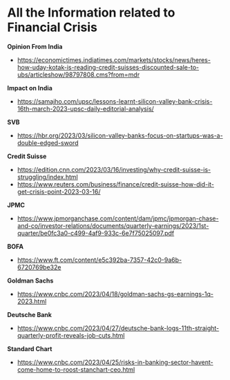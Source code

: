 # All the Information related to Financial Crisis

**Opinion From India**
- https://economictimes.indiatimes.com/markets/stocks/news/heres-how-uday-kotak-is-reading-credit-suisses-discounted-sale-to-ubs/articleshow/98797808.cms?from=mdr


**Impact on India**
- https://samajho.com/upsc/lessons-learnt-silicon-valley-bank-crisis-16th-march-2023-upsc-daily-editorial-analysis/

**SVB**
- https://hbr.org/2023/03/silicon-valley-banks-focus-on-startups-was-a-double-edged-sword

**Credit Suisse**
- https://edition.cnn.com/2023/03/16/investing/why-credit-suisse-is-struggling/index.html
- https://www.reuters.com/business/finance/credit-suisse-how-did-it-get-crisis-point-2023-03-16/

**JPMC**
- https://www.jpmorganchase.com/content/dam/jpmc/jpmorgan-chase-and-co/investor-relations/documents/quarterly-earnings/2023/1st-quarter/be0fc3a0-c499-4af9-933c-6e7f75025097.pdf

**BOFA**
- https://www.ft.com/content/e5c392ba-7357-42c0-9a6b-6720769be32e

**Goldman Sachs**
- https://www.cnbc.com/2023/04/18/goldman-sachs-gs-earnings-1q-2023.html

**Deutsche Bank**
- https://www.cnbc.com/2023/04/27/deutsche-bank-logs-11th-straight-quarterly-profit-reveals-job-cuts.html

**Standard Chart**
- https://www.cnbc.com/2023/04/25/risks-in-banking-sector-havent-come-home-to-roost-stanchart-ceo.html
